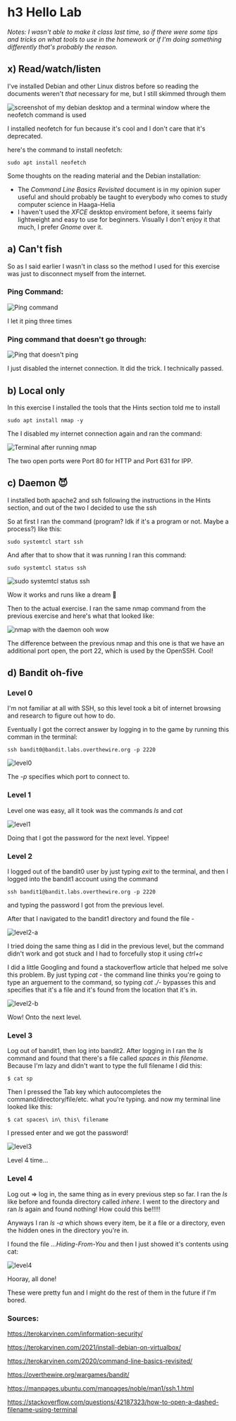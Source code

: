 # h3 Hello Lab

*Notes: I wasn't able to make it class last time, so if there were some tips and tricks on what tools to use in the homework or if I'm doing something differently that's probably the reason.*

## x) Read/watch/listen

I've installed Debian and other Linux distros before so reading the documents weren't *that* necessary for me, but I still skimmed through them

![screenshot of my debian desktop and a terminal window where the neofetch command is used](https://github.com/whatmurder/information-security/blob/main/img/h3-deb-01.png)

I installed neofetch for fun because it's cool and I don't care that it's deprecated.

here's the command to install neofetch:

    sudo apt install neofetch

Some thoughts on the reading material and the Debian installation:

* The *Command Line Basics Revisited* document is in my opinion super useful and should probably be taught to everybody who comes to study computer science in Haaga-Helia 
* I haven't used the *XFCE* desktop enviroment before, it seems fairly lightweight and easy to use for beginners. Visually I don't enjoy it that much, I prefer *Gnome* over it.

## a) Can't fish

So as I said earlier I wasn't in class so the method I used for this exercise was just to disconnect myself from the internet. 

### Ping Command:
![Ping command](https://github.com/whatmurder/information-security/blob/main/img/h3-deb-02.png)

I let it ping three times

### Ping command that doesn't go through:
![Ping that doesn't ping](https://github.com/whatmurder/information-security/blob/main/img/h3-deb-03.png)

I just disabled the internet connection. It did the trick. I technically passed.

## b) Local only

In this exercise I installed the tools that the Hints section told me to install

    sudo apt install nmap -y

The I disabled my internet connection again and ran the command:

![Terminal after running nmap](https://github.com/whatmurder/information-security/blob/main/img/h3-deb-04.png)

The two open ports were Port 80 for HTTP and Port 631 for IPP.

## c) Daemon 😈

I installed both apache2 and ssh following the instructions in the Hints section, and out of the two I decided to use the ssh

So at first I ran the command (program? Idk if it's a program or not. Maybe a process?) like this:

    sudo systemtcl start ssh

And after that to show that it was running I ran this command:

    sudo systemtcl status ssh

![sudo systemtcl status ssh](https://github.com/whatmurder/information-security/blob/main/img/h3-deb-05.png)

Wow it works and runs like a dream 🐎

Then to the actual exercise. I ran the same nmap command from the previous exercise and here's what that looked like:

![nmap with the daemon ooh wow](https://github.com/whatmurder/information-security/blob/main/img/h3-deb-06.png)

The difference between the previous nmap and this one is that we have an additional port open, the port 22, which is used by the OpenSSH. Cool!

## d) Bandit oh-five

### Level 0

I'm not familiar at all with SSH, so this level took a bit of internet browsing and research to figure out how to do.

Eventually I got the correct answer by logging in to the game by running this comman in the terminal:

    ssh bandit0@bandit.labs.overthewire.org -p 2220

![level0](https://github.com/whatmurder/information-security/blob/main/img/h3-deb-07.png)

The *-p* specifies which port to connect to.

### Level 1

Level one was easy, all it took was the commands *ls* and *cat*

![level1](https://github.com/whatmurder/information-security/blob/main/img/h3-deb-08.png)

Doing that I got the password for the next level. Yippee!

### Level 2

I logged out of the bandit0 user by just typing *exit* to the terminal, and then I logged into the bandit1 account using the command

    ssh bandit1@bandit.labs.overthewire.org -p 2220

and typing the password I got from the previous level.

After that I navigated to the bandit1 directory and found the file *-*

![level2-a](https://github.com/whatmurder/information-security/blob/main/img/h3-deb-09.png)

I tried doing the same thing as I did in the previous level, but the command didn't work and got stuck and I had to forcefully stop it using *ctrl+c*

I did a little Googling and found a stackoverflow article that helped me solve this problem. By just typing *cat -* the command line thinks you're going to type an arguement to the command, so typing *cat ./-* bypasses this and specifies that it's a file and it's found from the location that it's in.

![level2-b](https://github.com/whatmurder/information-security/blob/main/img/h3-deb-10.png)

Wow! Onto the next level.

### Level 3

Log out of bandit1, then log into bandit2. After logging in I ran the *ls* command and found that there's a file called *spaces in this filename*. Because I'm lazy and didn't want to type the full filename I did this:

    $ cat sp

Then I pressed the Tab key which autocompletes the command/directory/file/etc. what you're typing. and now my terminal line looked like this:

    $ cat spaces\ in\ this\ filename

I pressed enter and we got the password!

![level3](https://github.com/whatmurder/information-security/blob/main/img/h3-deb-11.png)

Level 4 time...

### Level 4

Log out => log in, the same thing as in every previous step so far. I ran the *ls* like before and founda directory called *inhere*. I went to the directory and ran *ls* again and found nothing! How could this be!!!!! 

Anyways I ran *ls -a* which shows every item, be it a file or a directory, even the hidden ones in the directory you're in. 

I found the file *...Hiding-From-You* and then I just showed it's contents using cat:

![level4](https://github.com/whatmurder/information-security/blob/main/img/h3-deb-12.png)

Hooray, all done! 

These were pretty fun and I might do the rest of them in the future if I'm bored.

### Sources:

https://terokarvinen.com/information-security/

https://terokarvinen.com/2021/install-debian-on-virtualbox/

https://terokarvinen.com/2020/command-line-basics-revisited/

https://overthewire.org/wargames/bandit/

https://manpages.ubuntu.com/manpages/noble/man1/ssh.1.html

https://stackoverflow.com/questions/42187323/how-to-open-a-dashed-filename-using-terminal
